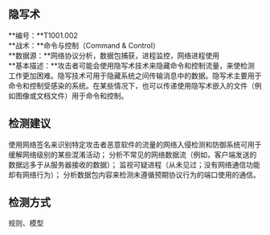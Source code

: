 ## 隐写术  
**编号：**T1001.002  
**战术：**命令与控制（Command & Control）  
**数据源：**网络协议分析，数据包捕获，进程监控，网络进程使用  
**基本描述：**攻击者可能会使用隐写术技术来隐藏命令和控制流量，来使检测工作更加困难。隐写技术可用于隐藏系统之间传输消息中的数据。隐写术主要用于命令和控制受感染的系统。在某些情况下，也可以传递使用隐写术嵌入的文件（例如图像或文档文件）用于命令和控制。  
## 检测建议  
使用网络签名来识别特定攻击者恶意软件的流量的网络入侵检测和防御系统可用于缓解网络级别的某些混淆活动；
分析不常见的网络数据流（例如，客户端发送的数据远多于从服务器接收的数据）；
监视可疑进程（从未见过；没有网络通信功能却有网络行为）；
分析数据包内容来检测未遵循预期协议行为的端口使用的通信。  
## 检测方式  
规则、模型
